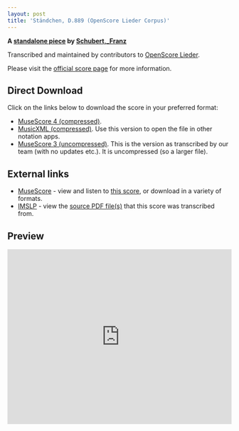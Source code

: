 ```yaml
---
layout: post
title: 'Ständchen, D.889 (OpenScore Lieder Corpus)'
---
```


__A [standalone piece](https://fourscoreandmore.org/OpenScore/Schubert%2C_Franz/_/) by [Schubert,_Franz](https://fourscoreandmore.org/OpenScore/Schubert%2C_Franz)__

Transcribed and maintained by contributors to [OpenScore Lieder].

Please visit the [official score page] for more information.

[official score page]: https://musescore.com/openscore-lieder-corpus/scores/5133353
[OpenScore Lieder]: https://musescore.com/openscore-lieder-corpus

## Direct Download

Click on the links below to download the score in your preferred format:
- [MuseScore 4 (compressed)](https://fourscoreandmore.org/OpenScore/Schubert%2C_Franz/_/St%C3%A4ndchen%2C_D.889.mscz).
- [MusicXML (compressed)](https://fourscoreandmore.org/OpenScore/Schubert%2C_Franz/_/St%C3%A4ndchen%2C_D.889.mxl). Use this version to open the file in other notation apps.
- [MuseScore 3 (uncompressed)](https://raw.githubusercontent.com/OpenScore/Lieder/refs/heads/main/scores/Schubert%2C_Franz/_/St%C3%A4ndchen%2C_D.889/lc5133353.mscx). This is the version as transcribed by our team (with no updates etc.). It is uncompressed (so a larger file).

## External links

- [MuseScore] - view and listen to [this score][MuseScore], or download in a variety of formats.
- [IMSLP] - view the [source PDF file(s)][IMSLP] that this score was transcribed from.

[MuseScore]: https://musescore.com/score/5133353
[IMSLP]: https://imslp.org/wiki/Special:ReverseLookup/12291

## Preview

<iframe width="100%" height="394" src="https://musescore.com/openscore-lieder-corpus/scores/5133353/embed" frameborder="0" allowfullscreen allow="autoplay; fullscreen"></iframe>
